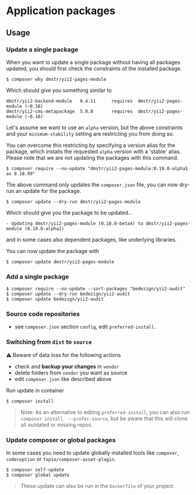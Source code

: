 # Application packages

## Usage

### Update a single package

When you want to update a single package without having all packages updated, you should first check the constraints of the installed package.

	$ composer why dmstr/yii2-pages-module                            

Which should give you something similar to

```
dmstr/yii2-backend-module   0.4.11      requires  dmstr/yii2-pages-module (~0.16)                    
dmstr/yii2-cms-metapackage  5.0.0       requires  dmstr/yii2-pages-module (~0.16)                    
```

Let's assume we want to use an `alpha` version, but the above constraints and your `minimum-stability` setting are restricting you from doing so.

You can overcome this restricting by specifying a version alias for the package, which installs the requested `alpha` version with a 'stable' alias. Please note that we are not updating the packages with this command.

	$ composer require --no-update "dmstr/yii2-pages-module:0.19.0-alpha1 as 0.18.99"

The above command only updates the `composer.json` file, you can now dry-run an update for the package.
	
	$ composer update --dry-run dmstr/yii2-pages-module

Which should give you the package to be updated...

	- Updating dmstr/yii2-pages-module (0.18.0-beta4) to dmstr/yii2-pages-module (0.19.0-alpha1)

 and in some cases also dependent packages, like underlying libraries.
 
You can now update the package with
	
	$ composer update dmstr/yii2-pages-module


### Add a single package

	$ composer require --no-update --sort-packages "bedezign/yii2-audit"
	$ composer update --dry-run bedezign/yii2-audit
	$ composer update bedezign/yii2-audit


### Source code repositories

- see `composer.json` section `config`, edit `preferred-install`.

### Switching from `dist` to `source`

:warning: Beware of data loss for the following actions

- check and **backup your changes** in `vendor`
- delete folders from `vendor` you want as source
- edit `composer.json` like described above

Run update in container

	$ composer install

> Note: As an alternative to editing `preferred-install`, you can also run `composer install  --prefer-source`, but be aware that this will clone all outdated or missing repos.

### Update composer or global packages

In some cases you need to update globally installed tools like `composer`, `codeception` or `fxpio/composer-asset-plugin`.

    $ composer self-update
    $ composer global update

> These update can also be run in the `Dockerfile` of your project.